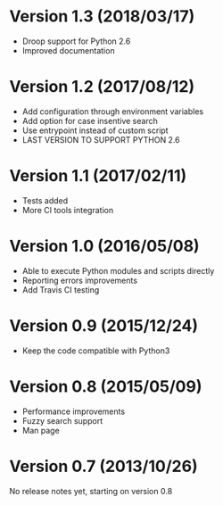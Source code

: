 Version 1.3 (2018/03/17)
===
  - Droop support for Python 2.6
  - Improved documentation

Version 1.2 (2017/08/12)
===
  - Add configuration through environment variables
  - Add option for case insentive search
  - Use entrypoint instead of custom script
  - LAST VERSION TO SUPPORT PYTHON 2.6

Version 1.1 (2017/02/11)
===
  - Tests added
  - More CI tools integration

Version 1.0 (2016/05/08)
===
  - Able to execute Python modules  and scripts directly
  - Reporting errors improvements
  - Add Travis CI testing

Version 0.9 (2015/12/24)
===

  - Keep the code compatible with Python3

Version 0.8 (2015/05/09)
===

  - Performance improvements
  - Fuzzy search support
  - Man page

Version 0.7 (2013/10/26)
===
No release notes yet, starting on version 0.8
